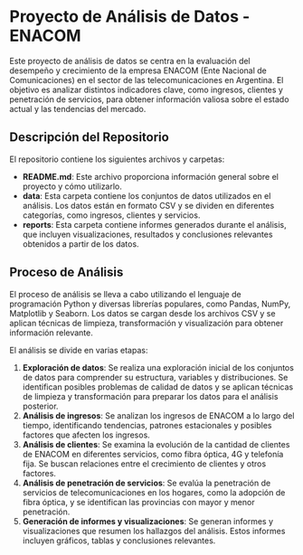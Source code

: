 # Proyecto de Análisis de Datos - ENACOM

Este proyecto de análisis de datos se centra en la evaluación del desempeño y crecimiento de la empresa ENACOM (Ente Nacional de Comunicaciones) en el sector de las telecomunicaciones en Argentina. El objetivo es analizar distintos indicadores clave, como ingresos, clientes y penetración de servicios, para obtener información valiosa sobre el estado actual y las tendencias del mercado.

## Descripción del Repositorio

El repositorio contiene los siguientes archivos y carpetas:

- **README.md**: Este archivo proporciona información general sobre el proyecto y cómo utilizarlo.
- **data**: Esta carpeta contiene los conjuntos de datos utilizados en el análisis. Los datos están en formato CSV y se dividen en diferentes categorías, como ingresos, clientes y servicios.
- **reports**: Esta carpeta contiene informes generados durante el análisis, que incluyen visualizaciones, resultados y conclusiones relevantes obtenidos a partir de los datos.

## Proceso de Análisis

El proceso de análisis se lleva a cabo utilizando el lenguaje de programación Python y diversas librerías populares, como Pandas, NumPy, Matplotlib y Seaborn. Los datos se cargan desde los archivos CSV y se aplican técnicas de limpieza, transformación y visualización para obtener información relevante.

El análisis se divide en varias etapas:

1. **Exploración de datos**: Se realiza una exploración inicial de los conjuntos de datos para comprender su estructura, variables y distribuciones. Se identifican posibles problemas de calidad de datos y se aplican técnicas de limpieza y transformación para preparar los datos para el análisis posterior.
2. **Análisis de ingresos**: Se analizan los ingresos de ENACOM a lo largo del tiempo, identificando tendencias, patrones estacionales y posibles factores que afecten los ingresos.
3. **Análisis de clientes**: Se examina la evolución de la cantidad de clientes de ENACOM en diferentes servicios, como fibra óptica, 4G y telefonía fija. Se buscan relaciones entre el crecimiento de clientes y otros factores.
4. **Análisis de penetración de servicios**: Se evalúa la penetración de servicios de telecomunicaciones en los hogares, como la adopción de fibra óptica, y se identifican las provincias con mayor y menor penetración.
5. **Generación de informes y visualizaciones**: Se generan informes y visualizaciones que resumen los hallazgos del análisis. Estos informes incluyen gráficos, tablas y conclusiones relevantes.

